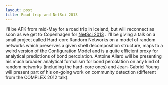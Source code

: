 ```yaml
---
layout: post
title: Road trip and NetSci 2013
---
```


I'll be AFK from mid-May for a road trip in Iceland, but will reconnect as soon as we get to Copenhagen for
<a href="http://netsci2013.net/wordpress/" target="_blank" rel="nofollow">NetSci 2013</a>
. I'll be giving a talk on a small project called Hard-core Random Networks on a model of random networks which preserves a given shell decomposition structure, maps to a weird version of the Configuration Model and is a quite efficient proxy for analytical predictions of bond percolation. Antoine Allard will be presenting his much broader analytical formalism for bond percolation on any kind of random networks (including the hard-core ones) and Jean-Gabriel Young will present part of his on-going work on community detection (different from the COMPLEX 2012 talk).
